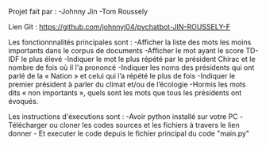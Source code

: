 Projet fait par : -Johnny Jin
                  -Tom Roussely

Lien Git : https://github.com/johnnyj04/pychatbot-JIN-ROUSSELY-F

Les fonctionnnalités principales sont :  -Afficher la liste des mots les moins importants dans le corpus de documents
                                         -Afficher le mot ayant le score TD-IDF le plus élevé
                                         -Indiquer le mot le plus répété par le président Chirac et le nombre de fois où il l'a prononcé
                                         -Indiquer les noms des présidents qui ont parlé de la « Nation » et celui qui l’a répété le plus de fois
                                         -Indiquer le premier président à parler du climat et/ou de l’écologie
                                         -Hormis les mots dits « non importants », quels sont les mots que tous les présidents ont évoqués.

Les instructions d'éxecutions sont : -Avoir python installé sur votre PC 
                                     -Télécharger ou cloner les codes sources et les fichiers à travers le lien donner
                                     - Et executer le code depuis le fichier principal du code "main.py"
